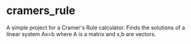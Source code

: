 # cramers_rule
A simple project for a Cramer's Rule calculator. Finds the solutions of a linear system Ax=b where A is a matrix and x,b are vectors.
